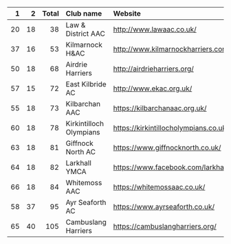 |   1 |   2 |   Total | Club name               | Website                                    |
|----:|----:|--------:|:------------------------|:-------------------------------------------|
|  20 |  18 |      38 | Law & District AAC      | http://www.lawaac.co.uk/                   |
|  37 |  16 |      53 | Kilmarnock H&AC         | http://www.kilmarnockharriers.com/         |
|  50 |  18 |      68 | Airdrie Harriers        | http://airdrieharriers.org/                |
|  57 |  15 |      72 | East Kilbride AC        | http://www.ekac.org.uk/                    |
|  55 |  18 |      73 | Kilbarchan AAC          | https://kilbarchanaac.org.uk/              |
|  60 |  18 |      78 | Kirkintilloch Olympians | https://kirkintillocholympians.co.uk/      |
|  63 |  18 |      81 | Giffnock North AC       | https://www.giffnocknorth.co.uk/           |
|  64 |  18 |      82 | Larkhall YMCA           | https://www.facebook.com/larkhallharriers/ |
|  66 |  18 |      84 | Whitemoss AAC           | https://whitemossaac.co.uk/                |
|  58 |  37 |      95 | Ayr Seaforth AC         | https://www.ayrseaforth.co.uk/             |
|  65 |  40 |     105 | Cambuslang Harriers     | https://cambuslangharriers.org/            |